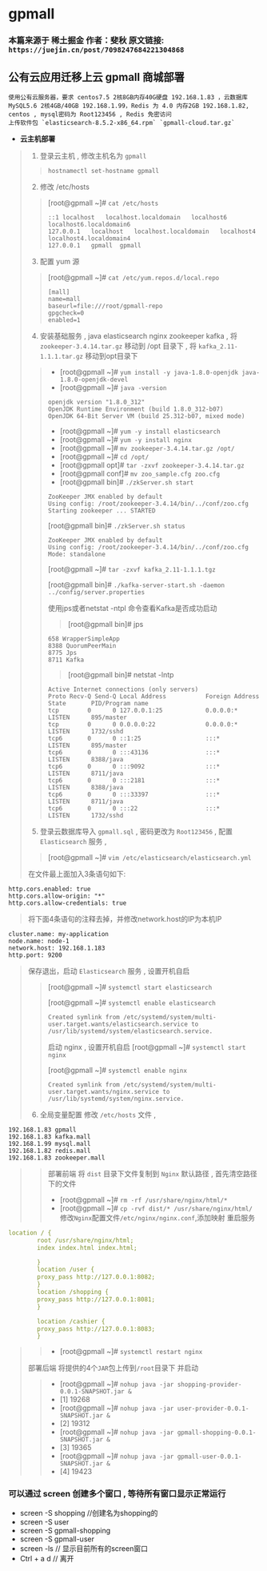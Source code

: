 # gpmall

### 本篇来源于 稀土掘金 作者：斐秋 原文链接: `https://juejin.cn/post/7098247684221304868`

## 公有云应用迁移上云 gpmall 商城部署

```
使用公有云服务器，要求 centos7.5 2核8GB内存40G硬盘 192.168.1.83 ，云数据库 MySQL5.6 2核4GB/40GB 192.168.1.99，Redis 为 4.0 内存2GB 192.168.1.82, centos , mysql密码为 Root123456 , Redis 免密访问
上传软件包 `elasticsearch-8.5.2-x86_64.rpm` `gpmall-cloud.tar.gz`
```

* **云主机部署**

> 1. 登录云主机 , 修改主机名为 `gpmall`
>
> > `hostnamectl set-hostname gpmall`
>
> 2. 修改 /etc/hosts
>
> > \[root@gpmall \~]# `cat /etc/hosts`
> >
> > ```
> > ::1	localhost	localhost.localdomain	localhost6	localhost6.localdomain6
> > 127.0.0.1	localhost	localhost.localdomain	localhost4	localhost4.localdomain4
> > 127.0.0.1	gpmall	gpmall
> > ```
>
> 3. 配置 yum 源
>
> > \[root@gpmall \~]# `cat /etc/yum.repos.d/local.repo`
> >
> > ```
> > [mall]
> > name=mall
> > baseurl=file:///root/gpmall-repo
> > gpgcheck=0
> > enabled=1
> > ```
>
> 4. 安装基础服务 , java elasticsearch nginx zookeeper kafka , 将 `zookeeper-3.4.14.tar.gz` 移动到 /opt 目录下 , 将 `kafka_2.11-1.1.1.tar.gz` 移动到opt目录下
>
> > * \[root@gpmall \~]# `yum install -y java-1.8.0-openjdk java-1.8.0-openjdk-devel`
> > * \[root@gpmall \~]# `java -version`
> >
> > ```
> > openjdk version "1.8.0_312"
> > OpenJDK Runtime Environment (build 1.8.0_312-b07)
> > OpenJDK 64-Bit Server VM (build 25.312-b07, mixed mode)
> > ```
> >
> > * \[root@gpmall \~]# `yum -y install elasticsearch`
> > * \[root@gpmall \~]# `yum -y install nginx`
> > * \[root@gpmall \~]# `mv zookeeper-3.4.14.tar.gz /opt/`
> > * \[root@gpmall \~]# `cd /opt/`
> > * \[root@gpmall opt]# `tar -zxvf zookeeper-3.4.14.tar.gz`
> > * \[root@gpmall conf]# `mv zoo_sample.cfg zoo.cfg`
> > * \[root@gpmall bin]# `./zkServer.sh start`
> >
> > ```
> > ZooKeeper JMX enabled by default
> > Using config: /root/zookeeper-3.4.14/bin/../conf/zoo.cfg
> > Starting zookeeper ... STARTED
> > ```
> >
> > \[root@gpmall bin]# `./zkServer.sh status`
> >
> > ```
> > ZooKeeper JMX enabled by default
> > Using config: /root/zookeeper-3.4.14/bin/../conf/zoo.cfg
> > Mode: standalone
> > ```
> >
> > \[root@gpmall \~]# `tar -zxvf kafka_2.11-1.1.1.tgz`
> >
> > \[root@gpmall bin]# `./kafka-server-start.sh -daemon ../config/server.properties`
> >
> > 使用jps或者netstat -ntpl 命令查看Kafka是否成功启动
> >
> > > \[root@gpmall bin]# jps
> >
> > ```
> > 658 WrapperSimpleApp
> > 8388 QuorumPeerMain
> > 8775 Jps
> > 8711 Kafka
> > ```
> >
> > > \[root@gpmall bin]# netstat -lntp
> >
> > ```
> > Active Internet connections (only servers)
> > Proto Recv-Q Send-Q Local Address           Foreign Address         State       PID/Program name    
> > tcp        0      0 127.0.0.1:25            0.0.0.0:*               LISTEN      895/master          
> > tcp        0      0 0.0.0.0:22              0.0.0.0:*               LISTEN      1732/sshd           
> > tcp6       0      0 ::1:25                  :::*                    LISTEN      895/master          
> > tcp6       0      0 :::43136                :::*                    LISTEN      8388/java           
> > tcp6       0      0 :::9092                 :::*                    LISTEN      8711/java           
> > tcp6       0      0 :::2181                 :::*                    LISTEN      8388/java           
> > tcp6       0      0 :::33397                :::*                    LISTEN      8711/java           
> > tcp6       0      0 :::22                   :::*                    LISTEN      1732/sshd  
> > ```
>
> 5. 登录云数据库导入 `gpmall.sql` , 密码更改为 `Root123456` , 配置 `Elasticsearch` 服务 ,
>
> > \[root@gpmall \~]# `vim /etc/elasticsearch/elasticsearch.yml`
>
> 在文件最上面加入3条语句如下:

```
http.cors.enabled: true
http.cors.allow-origin: "*"
http.cors.allow-credentials: true
```

> 将下面4条语句的注释去掉，并修改network.host的IP为本机IP

```
cluster.name: my-application
node.name: node-1
network.host: 192.168.1.183
http.port: 9200
```

> 保存退出，启动 `Elasticsearch` 服务 , 设置开机自启
>
> > \[root@gpmall \~]# `systemctl start elasticsearch`
> >
> > \[root@gpmall \~]# `systemctl enable elasticsearch`
> >
> > ```
> > Created symlink from /etc/systemd/system/multi-user.target.wants/elasticsearch.service to /usr/lib/systemd/system/elasticsearch.service.
> > ```
> >
> > 启动 nginx , 设置开机自启 \[root@gpmall \~]# `systemctl start nginx`
> >
> > \[root@gpmall \~]# `systemctl enable nginx`
> >
> > ```
> > Created symlink from /etc/systemd/system/multi-user.target.wants/nginx.service to /usr/lib/systemd/system/nginx.service.
> > ```
>
> 6. 全局变量配置 修改 `/etc/hosts` 文件 ,

```
192.168.1.83 gpmall
192.168.1.83 kafka.mall
192.168.1.99 mysql.mall
192.168.1.82 redis.mall
192.168.1.83 zookeeper.mall
```

> > 部署前端 将 `dist` 目录下文件复制到 `Nginx` 默认路径 , 首先清空路径下的文件
> >
> > * \[root@gpmall \~]# `rm -rf /usr/share/nginx/html/*`
> > * \[root@gpmall \~]# `cp -rvf dist/* /usr/share/nginx/html/` 修改`Nginx`配置文件`/etc/nginx/nginx.conf`,添加映射 重启服务

```yaml
location / {
        root /usr/share/nginx/html;
        index index.html index.html;

        }
        location /user {
        proxy_pass http://127.0.0.1:8082;
        }
        location /shopping {
        proxy_pass http://127.0.0.1:8081;
        }

        location /cashier {
        proxy_pass http://127.0.0.1:8083;
        }
```

> > * \[root@gpmall \~]# `systemctl restart nginx`
>
> 部署后端 将提供的4个`JAR`包上传到`/root`目录下 并启动
>
> > * \[root@gpmall \~]# `nohup java -jar shopping-provider-0.0.1-SNAPSHOT.jar &`
> > * \[1] 19268
> > * \[root@gpmall \~]# `nohup java -jar user-provider-0.0.1-SNAPSHOT.jar &`
> > * \[2] 19312
> > * \[root@gpmall \~]# `nohup java -jar gpmall-shopping-0.0.1-SNAPSHOT.jar &`
> > * \[3] 19365
> > * \[root@gpmall \~]# `nohup java -jar gpmall-user-0.0.1-SNAPSHOT.jar &`
> > * \[4] 19423

### 可以通过 screen 创建多个窗口 , 等待所有窗口显示正常运行

* screen -S shopping //创建名为shopping的
* screen -S user
* screen -S gpmall-shopping
* screen -S gpmall-user
* screen -ls // 显示目前所有的screen窗口
* Ctrl + a d // 离开



